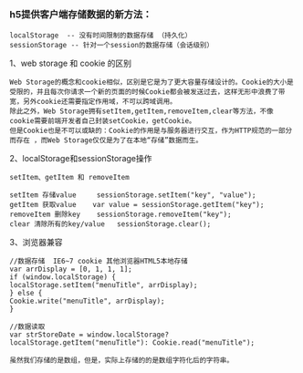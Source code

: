 ### h5提供客户端存储数据的新方法：

    localStorage  -- 没有时间限制的数据存储 （持久化）
    sessionStorage -- 针对一个session的数据存储（会话级别）

1、web storage 和 cookie 的区别

    Web Storage的概念和cookie相似，区别是它是为了更大容量存储设计的。Cookie的大小是受限的，并且每次你请求一个新的页面的时候Cookie都会被发送过去，这样无形中浪费了带宽，另外cookie还需要指定作用域，不可以跨域调用。
    除此之外，Web Storage拥有setItem,getItem,removeItem,clear等方法，不像cookie需要前端开发者自己封装setCookie，getCookie。
    但是Cookie也是不可以或缺的：Cookie的作用是与服务器进行交互，作为HTTP规范的一部分而存在 ，而Web Storage仅仅是为了在本地“存储”数据而生。

2、localStorage和sessionStorage操作

    setItem、getItem 和 removeItem

    setItem 存储value     sessionStorage.setItem("key", "value");
    getItem 获取value    var value = sessionStorage.getItem("key");
    removeItem 删除key    sessionStorage.removeItem("key");
    clear 清除所有的key/value   sessionStorage.clear();

3、浏览器兼容

    //数据存储  IE6~7 cookie 其他浏览器HTML5本地存储
    var arrDisplay = [0, 1, 1, 1];
    if (window.localStorage) {
    localStorage.setItem("menuTitle", arrDisplay);
    } else {
    Cookie.write("menuTitle", arrDisplay);
    }

    //数据读取
    var strStoreDate = window.localStorage? localStorage.getItem("menuTitle"): Cookie.read("menuTitle");

    虽然我们存储的是数组，但是，实际上存储的的是数组字符化后的字符串。
